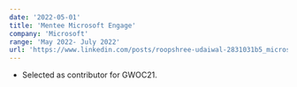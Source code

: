 ```yaml
---
date: '2022-05-01'
title: 'Mentee Microsoft Engage'
company: 'Microsoft'
range: 'May 2022- July 2022'
url: 'https://www.linkedin.com/posts/roopshree-udaiwal-2831031b5_microsoftengageintern2022-microsoftintern-activity-6926871402721484800-HrL8?utm_source=share&utm_medium=member_desktop'
---
```


- Selected as contributor for GWOC21.
